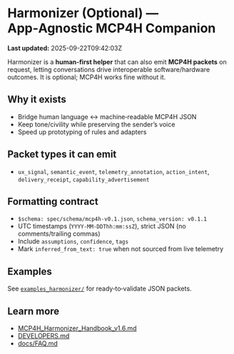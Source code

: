 # Harmonizer (Optional) — App‑Agnostic MCP4H Companion

**Last updated:** 2025-09-22T09:42:03Z

Harmonizer is a **human‑first helper** that can also emit **MCP4H packets** on request, letting conversations drive interoperable software/hardware outcomes. It is optional; MCP4H works fine without it.

## Why it exists
- Bridge human language ↔ machine‑readable MCP4H JSON
- Keep tone/civility while preserving the sender’s voice
- Speed up prototyping of rules and adapters

## Packet types it can emit
- `ux_signal`, `semantic_event`, `telemetry_annotation`, `action_intent`, `delivery_receipt`, `capability_advertisement`

## Formatting contract
- `$schema: spec/schema/mcp4h-v0.1.json`, `schema_version: v0.1.1`
- UTC timestamps (`YYYY-MM-DDThh:mm:ssZ`), strict JSON (no comments/trailing commas)
- Include `assumptions`, `confidence`, `tags`
- Mark `inferred_from_text: true` when not sourced from live telemetry

## Examples
See [`examples_harmonizer/`](../examples_harmonizer) for ready‑to‑validate JSON packets.

## Learn more
- [MCP4H_Harmonizer_Handbook_v1.6.md](../MCP4H_Harmonizer_Handbook_v1.6.md)
- [DEVELOPERS.md](../DEVELOPERS.md)
- [docs/FAQ.md](./FAQ.md)
